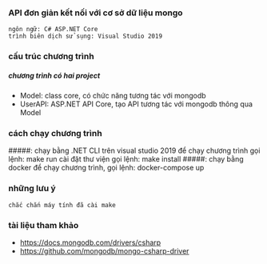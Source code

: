 ### API đơn giản kết nối với cơ sở dữ liệu mongo
    ngôn ngữ: C# ASP.NET Core
    trình biên dịch sử sụng: Visual Studio 2019

### cấu trúc chương trình
##### chương trình có hai project
- Model: class core, có chức năng tương tác với mongodb
- UserAPI: ASP.NET API Core, tạo API tương tác với mongodb thông qua Model

### cách chạy chương trình
#####: chạy bằng .NET CLI trên visual studio 2019
    để chạy chương trình gọi lệnh: make run
    cài đặt thư viện gọi lệnh: make install
#####: chạy bằng docker
    để chạy chương trình, gọi lệnh: docker-compose up

### những lưu ý
    chắc chắn máy tính đã cài make

### tài liệu tham khảo
- https://docs.mongodb.com/drivers/csharp
- https://github.com/mongodb/mongo-csharp-driver
